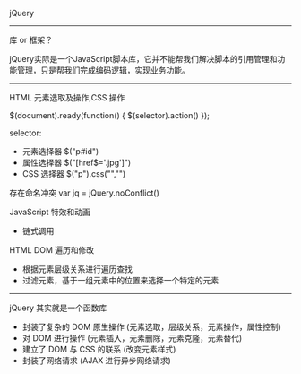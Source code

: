 jQuery

- - -

库 or 框架？

jQuery实际是一个JavaScript脚本库，它并不能帮我们解决脚本的引用管理和功能管理，只是帮我们完成编码逻辑，实现业务功能。

- - -

HTML 元素选取及操作,CSS 操作

$(document).ready(function() {
  $(selector).action()
});

selector:
- 元素选择器 $("p#id")
- 属性选择器 $("[href$='.jpg']")
- CSS 选择器 $("p").css("","")

存在命名冲突
var jq = jQuery.noConflict()

JavaScript 特效和动画
- 链式调用

HTML DOM 遍历和修改
- 根据元素层级关系进行遍历查找
- 过滤元素，基于一组元素中的位置来选择一个特定的元素

- - -

jQuery 其实就是一个函数库
- 封装了复杂的 DOM 原生操作
(元素选取，层级关系，元素操作，属性控制)
- 对 DOM 进行操作
(元素插入，元素删除，元素克隆，元素替代)
- 建立了 DOM 与 CSS 的联系
(改变元素样式)
- 封装了网络请求
(AJAX 进行异步网络请求)
